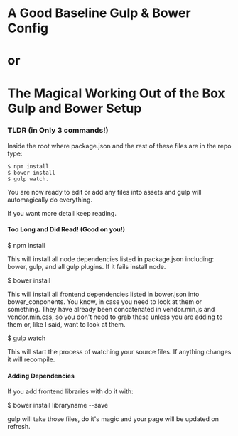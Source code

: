 # A Good Baseline Gulp & Bower Config 

# or 

The Magical Working Out of the Box Gulp and Bower Setup
=======================================================

### TLDR (in Only 3 commands!)

Inside the root where package.json and the rest of these files are in the repo type: 

	$ npm install
	$ bower install
	$ gulp watch.

You are now ready to edit or add any files into assets and gulp will automagically do everything. 

If you want more detail keep reading.


#### Too Long and Did Read! (Good on you!)

$ npm install

This will install all node dependencies listed in package.json including: bower, gulp, and all gulp plugins. If it fails install node.

$ bower install

This will install all frontend dependencies listed in bower.json into bower_conponents. You know, in case you need to look at them or something. They have already been concatenated in vendor.min.js and vendor.min.css, so you don't need to grab these unless you are adding to them or, like I said, want to look at them.

$ gulp watch

This will start the process of watching your source files. If anything changes it will recompile. 

#### Adding Dependencies 

If you add frontend libraries with do it with: 

$ bower install libraryname --save 

gulp will take those files, do it's magic and your page will be updated on refresh. 
